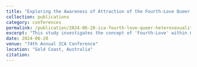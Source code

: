 ```yaml
---
title: "Exploring the Awareness of Attraction of the Fourth-Love Queer Heterosexuality Community in China: A Constructivist Grounded Theory Approach"
collection: publications
category: conferences
permalink: /publication/2024-06-20-ica-fourth-love-queer-heterosexuality
excerpt: "This study investigates the concept of 'Fourth-Love' within China's queer heterosexuality community, focusing on the awareness of attraction and underlying social dynamics, through a constructivist grounded theory approach."
date: 2024-06-20
venue: "74th Annual ICA Conference"
location: "Gold Coast, Australia"
citation: 
---
```


